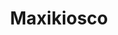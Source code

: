 ---
title: "Maxikiosco"
url: /ciudad-autonoma-de-buenos-aires/maxikiosco-avenida-acoyte-2/
shop: Lebensmittel
---